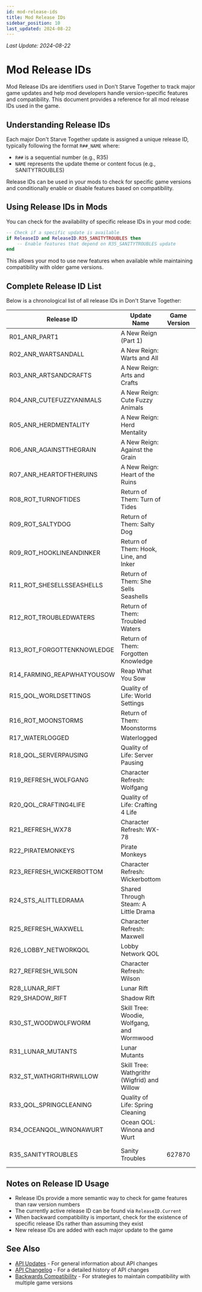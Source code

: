 ```yaml
---
id: mod-release-ids
title: Mod Release IDs
sidebar_position: 10
last_updated: 2024-08-22
---
```

*Last Update: 2024-08-22*
# Mod Release IDs

Mod Release IDs are identifiers used in Don't Starve Together to track major game updates and help mod developers handle version-specific features and compatibility. This document provides a reference for all mod release IDs used in the game.

## Understanding Release IDs

Each major Don't Starve Together update is assigned a unique release ID, typically following the format `R##_NAME` where:
- `R##` is a sequential number (e.g., R35)
- `NAME` represents the update theme or content focus (e.g., SANITYTROUBLES)

Release IDs can be used in your mods to check for specific game versions and conditionally enable or disable features based on compatibility.

## Using Release IDs in Mods

You can check for the availability of specific release IDs in your mod code:

```lua
-- Check if a specific update is available
if ReleaseID and ReleaseID.R35_SANITYTROUBLES then
    -- Enable features that depend on R35_SANITYTROUBLES update
end
```

This allows your mod to use new features when available while maintaining compatibility with older game versions.

## Complete Release ID List

Below is a chronological list of all release IDs in Don't Starve Together:

| Release ID | Update Name | Game Version | Release Date |
|------------|-------------|--------------|-------------|
| R01_ANR_PART1 | A New Reign (Part 1) | | |
| R02_ANR_WARTSANDALL | A New Reign: Warts and All | | |
| R03_ANR_ARTSANDCRAFTS | A New Reign: Arts and Crafts | | |
| R04_ANR_CUTEFUZZYANIMALS | A New Reign: Cute Fuzzy Animals | | |
| R05_ANR_HERDMENTALITY | A New Reign: Herd Mentality | | |
| R06_ANR_AGAINSTTHEGRAIN | A New Reign: Against the Grain | | |
| R07_ANR_HEARTOFTHERUINS | A New Reign: Heart of the Ruins | | |
| R08_ROT_TURNOFTIDES | Return of Them: Turn of Tides | | |
| R09_ROT_SALTYDOG | Return of Them: Salty Dog | | |
| R09_ROT_HOOKLINEANDINKER | Return of Them: Hook, Line, and Inker | | |
| R11_ROT_SHESELLSSEASHELLS | Return of Them: She Sells Seashells | | |
| R12_ROT_TROUBLEDWATERS | Return of Them: Troubled Waters | | |
| R13_ROT_FORGOTTENKNOWLEDGE | Return of Them: Forgotten Knowledge | | |
| R14_FARMING_REAPWHATYOUSOW | Reap What You Sow | | |
| R15_QOL_WORLDSETTINGS | Quality of Life: World Settings | | |
| R16_ROT_MOONSTORMS | Return of Them: Moonstorms | | |
| R17_WATERLOGGED | Waterlogged | | |
| R18_QOL_SERVERPAUSING | Quality of Life: Server Pausing | | |
| R19_REFRESH_WOLFGANG | Character Refresh: Wolfgang | | |
| R20_QOL_CRAFTING4LIFE | Quality of Life: Crafting 4 Life | | |
| R21_REFRESH_WX78 | Character Refresh: WX-78 | | |
| R22_PIRATEMONKEYS | Pirate Monkeys | | |
| R23_REFRESH_WICKERBOTTOM | Character Refresh: Wickerbottom | | |
| R24_STS_ALITTLEDRAMA | Shared Through Steam: A Little Drama | | |
| R25_REFRESH_WAXWELL | Character Refresh: Maxwell | | |
| R26_LOBBY_NETWORKQOL | Lobby Network QOL | | |
| R27_REFRESH_WILSON | Character Refresh: Wilson | | |
| R28_LUNAR_RIFT | Lunar Rift | | |
| R29_SHADOW_RIFT | Shadow Rift | | |
| R30_ST_WOODWOLFWORM | Skill Tree: Woodie, Wolfgang, and Wormwood | | |
| R31_LUNAR_MUTANTS | Lunar Mutants | | |
| R32_ST_WATHGRITHRWILLOW | Skill Tree: Wathgrithr (Wigfrid) and Willow | | |
| R33_QOL_SPRINGCLEANING | Quality of Life: Spring Cleaning | | |
| R34_OCEANQOL_WINONAWURT | Ocean QOL: Winona and Wurt | | |
| R35_SANITYTROUBLES | Sanity Troubles | 627870 | August 22, 2024 |

## Notes on Release ID Usage

- Release IDs provide a more semantic way to check for game features than raw version numbers
- The currently active release ID can be found via `ReleaseID.Current`
- When backward compatibility is important, check for the existence of specific release IDs rather than assuming they exist
- New release IDs are added with each major update to the game

## See Also

- [API Updates](api-updates.md) - For general information about API changes
- [API Changelog](api-changelog.md) - For a detailed history of API changes
- [Backwards Compatibility](backwards-compatibility.md) - For strategies to maintain compatibility with multiple game versions 